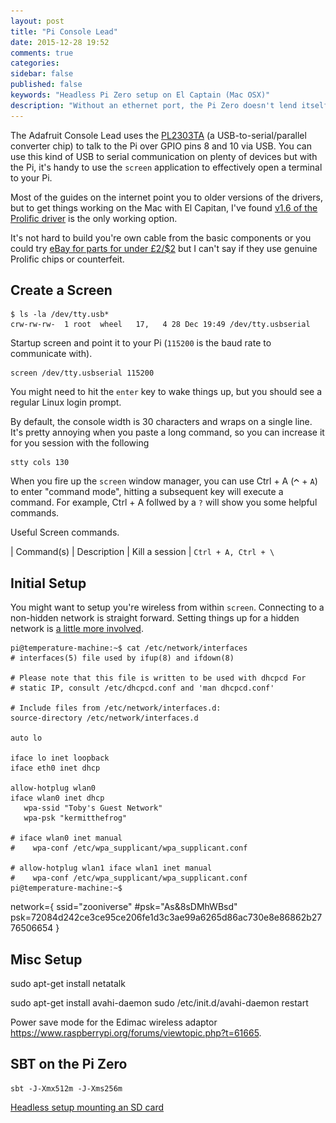 ```yaml
---
layout: post
title: "Pi Console Lead"
date: 2015-12-28 19:52
comments: true
categories: 
sidebar: false
published: false
keywords: "Headless Pi Zero setup on El Captain (Mac OSX)"
description: "Without an ethernet port, the Pi Zero doesn't lend itself to setting up without a monitor, this post shows how to configure your wifi using the Adafruit console lead"
---
```


The Adafruit Console Lead uses the [PL2303TA](http://www.prolific.com.tw/US/ShowProduct.aspx?pcid=41) (a USB-to-serial/parallel converter chip) to talk to the Pi over GPIO pins 8 and 10 via USB. You can use this kind of USB to serial communication on plenty of devices but with the Pi, it's handy to use the `screen` application to effectively open a terminal to your Pi.

<!-- more -->

Most of the guides on the internet point you to older versions of the drivers, but to get things working on the Mac with El Capitan, I've found [v1.6 of the Prolific driver](http://www.prolific.com.tw/US/ShowProduct.aspx?p_id=229&pcid=41) is the only working option.


It's not hard to build you're own cable from the basic components or you could try [eBay for parts for under £2/$2](http://www.ebay.co.uk/sch/i.html?_from=R40&_trksid=p2050601.m570.l1313.TR0.TRC0.H0.XPL2303TA.TRS0&_nkw=PL2303TA&_sacat=0) but I can't say if they use genuine Prolific chips or counterfeit.


## Create a Screen

    $ ls -la /dev/tty.usb*
    crw-rw-rw-  1 root  wheel   17,   4 28 Dec 19:49 /dev/tty.usbserial

Startup screen and point it to your Pi (`115200` is the baud rate to communicate with).

    screen /dev/tty.usbserial 115200

You might need to hit the `enter` key to wake things up, but you should see a regular Linux login prompt.

By default, the console width is 30 characters and wraps on a single line. It's pretty annoying when you paste a long command, so you can increase it for you session with the following

    stty cols 130


When you fire up the `screen` window manager, you can use Ctrl + A (![Option](/images/ks_control.gif) + `A`) to enter "command mode", hitting a subsequent key will execute a command. For example, Ctrl + A follwed by a `?` will show you some helpful commands.

Useful Screen commands.

| Command(s)        | Description
| Kill a session    | `Ctrl + A, Ctrl + \`


## Initial Setup

You might want to setup you're wireless from within `screen`. Connecting to a non-hidden network is straight forward. Setting things up for a hidden network is [a little more involved](http://www.dafinga.net/2013/01/how-to-setup-raspberry-pi-with-hidden.html).





    pi@temperature-machine:~$ cat /etc/network/interfaces
    # interfaces(5) file used by ifup(8) and ifdown(8)

    # Please note that this file is written to be used with dhcpcd For
    # static IP, consult /etc/dhcpcd.conf and 'man dhcpcd.conf'

    # Include files from /etc/network/interfaces.d:
    source-directory /etc/network/interfaces.d

    auto lo

    iface lo inet loopback
    iface eth0 inet dhcp

    allow-hotplug wlan0
    iface wlan0 inet dhcp
       wpa-ssid "Toby's Guest Network"
       wpa-psk "kermitthefrog"

    # iface wlan0 inet manual
    #    wpa-conf /etc/wpa_supplicant/wpa_supplicant.conf

    # allow-hotplug wlan1 iface wlan1 inet manual
    #    wpa-conf /etc/wpa_supplicant/wpa_supplicant.conf
    pi@temperature-machine:~$


network={
        ssid="zooniverse"
        #psk="As&8sDMhWBsd"
        psk=72084d242ce3ce95ce206fe1d3c3ae99a6265d86ac730e8e86862b2776506654
}


## Misc Setup

sudo apt-get install netatalk

sudo apt-get install avahi-daemon
sudo /etc/init.d/avahi-daemon restart


Power save mode for the Edimac wireless adaptor https://www.raspberrypi.org/forums/viewtopic.php?t=61665.

## SBT on the Pi Zero

    sbt -J-Xmx512m -J-Xms256m

[Headless setup mounting an SD card](http://davidmaitland.me/2015/12/raspberry-pi-zero-headless-setup/)
